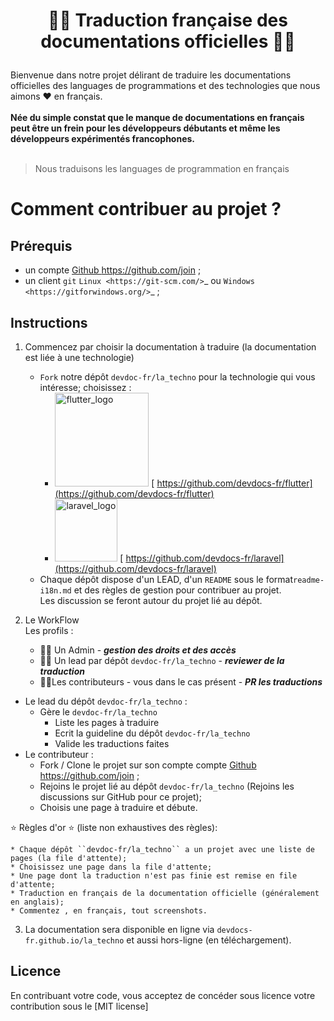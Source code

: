 #   <p align="center">🐱‍🏍 Traduction française des documentations officielles  🐱‍🏍 </p>


Bienvenue dans notre projet délirant de traduire les documentations officielles des languages de programmations et des technologies que nous aimons ❤  en français. <br /><br />
**Née du simple constat que le manque de documentations en français peut être un frein pour les développeurs débutants et même les développeurs expérimentés francophones.** <br /> <br />
> Nous traduisons les languages de programmation en français 

# Comment contribuer au projet ?

## Prérequis

- un compte  [Github <https://github.com/join>](https://github.com/join) ;
- un client ``git`` `Linux <https://git-scm.com/>`_ ou `Windows <https://gitforwindows.org/>`_ ;

## Instructions

1. Commencez par choisir la documentation à traduire (la documentation est liée à une technologie)
   - ``Fork`` notre dépôt ``devdoc-fr/la_techno`` pour la technologie qui vous intéresse; choisissez : 
     - <a href="https://github.com/devdocs-fr/flutter"><img width="150" alt="flutter_logo" src="https://flutter.dev/assets/flutter-lockup-c13da9c9303e26b8d5fc208d2a1fa20c1ef47eb021ecadf27046dea04c0cebf6.png" ></a> [ https://github.com/devdocs-fr/flutter](https://github.com/devdocs-fr/flutter)
     - <a href="https://github.com/devdocs-fr/laravel"><img width="100" alt="laravel_logo" src="https://laravel.com/img/logotype.min.svg" ></a> [ https://github.com/devdocs-fr/laravel](https://github.com/devdocs-fr/laravel)
   - Chaque dépôt dispose d'un LEAD, d'un ``README`` sous le format``readme-i18n.md`` et des règles de gestion pour contribuer au projet. <br />
Les discussion se feront autour du projet lié au dépôt.

2. Le WorkFlow <br />
Les profils  :
   -  🧙‍♂️ Un Admin  - ***gestion des droits et des accès***
   - 👩‍🚀 Un lead par dépôt ``devdoc-fr/la_techno``   -  ***reviewer de la traduction***
   - 👨‍💻Les contributeurs - vous dans le cas présent -  ***PR les traductions***
- Le lead du dépôt ``devdoc-fr/la_techno`` :
   - Gère le ``devdoc-fr/la_techno`` 
      - Liste les pages à traduire
      - Ecrit la guideline du dépôt ``devdoc-fr/la_techno`` 
      - Valide les traductions faites
- Le contributeur :
   - Fork / Clone le projet sur son compte compte  [Github <https://github.com/join>](https://github.com/join) ;
   - Rejoins le projet lié au dépôt ``devdoc-fr/la_techno`` (Rejoins les discussions sur GitHub pour ce projet);
   - Choisis une page à traduire et débute.

:star: Règles d'or :star: (liste non exhaustives des règles): 
```
* Chaque dépôt ``devdoc-fr/la_techno`` a un projet avec une liste de pages (la file d'attente);
* Choisissez une page dans la file d'attente;
* Une page dont la traduction n'est pas finie est remise en file d'attente;
* Traduction en français de la documentation officielle (généralement en anglais);
* Commentez , en français, tout screenshots.

```


3. La documentation sera disponible en ligne via ``devdocs-fr.github.io/la_techno`` et aussi hors-ligne (en téléchargement).

## Licence

En contribuant votre code, vous acceptez de concéder sous licence votre contribution sous le [MIT license]



